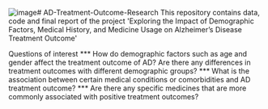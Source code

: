 ![image](https://github.com/YunxinG107112/AD-Treatment-Outcome-Research/assets/47897334/5b23e9f1-3c61-4ceb-a8e4-18f5d6ed6417)# AD-Treatment-Outcome-Research
This repository contains data, code and final report of the project 'Exploring the Impact of Demographic Factors, Medical History, and Medicine Usage on Alzheimer’s Disease Treatment Outcome'

Questions of interest
*** How do demographic factors such as age and gender affect the treatment outcome of AD? Are there any differences in treatment outcomes with different demographic groups?
*** What is the association between certain medical conditions or comorbidities and AD treatment outcome?
*** Are there any specific medicines that are more commonly associated with positive treatment outcomes?

